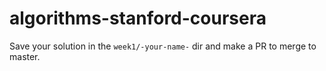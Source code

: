 # algorithms-stanford-coursera

Save your solution in the `week1/-your-name-` dir and make a PR to merge to master.
